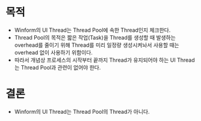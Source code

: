 # 목적
- Winform의 UI Thread는 Thread Pool에 속한 Thread인지 체크한다.
- Thread Pool의 목적은 짧은 작업(Task)을 Thread를 생성할 때 발생하는 overhead를 줄이기 위해 Thread를 미리 일정량 생성시켜놔서 사용할 때는 overhead 없이 사용하기 위함이다.
- 따라서 개념상 프로세스의 시작부터 끝까지 Thread가 유지되어야 하는 UI Thread는 Thread Pool과 관련이 없어야 한다.

# 결론
- Winform의 UI Thread는 Thread Pool의 Thread가 아니다.